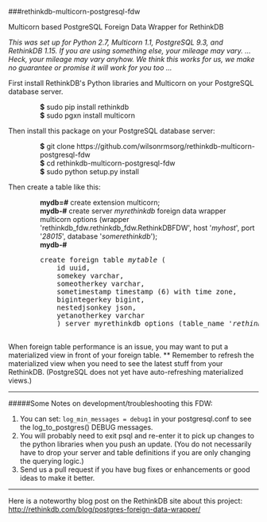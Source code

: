 ###rethinkdb-multicorn-postgresql-fdw

Multicorn based PostgreSQL Foreign Data Wrapper for RethinkDB

<i>This was set up for Python 2.7, Multicorn 1.1, PostgreSQL 9.3, and RethinkDB 1.15.  If you are using something else, your mileage may vary. ... Heck, your mileage may vary anyhow.  We think this works for us, we make no guarantee or promise it will work for you too ...</i>

<dt>First install RethinkDB's Python libraries and Multicorn on your PostgreSQL database server.</dt>
<ol>
<dd><b>$</b>   sudo pip install rethinkdb</dd>
<dd><b>$</b>  sudo pgxn install multicorn</dd>
</ol>

<dt>Then install this package on your PostgreSQL database server:</dt>
<ol>
<dd><b>$</b>  git clone https://github.com/wilsonrmsorg/rethinkdb-multicorn-postgresql-fdw</dd>
<dd><b>$</b>  cd rethinkdb-multicorn-postgresql-fdw</dd>
<dd><b>$</b>  sudo python setup.py install</dd>
</ol>

<dt>Then create a table like this:</dt>
<ol>
<dd><b>mydb=#</b> create extension multicorn;</dd>
<dd><b>mydb-#</b> create server <i>myrethinkdb</i> foreign data wrapper multicorn options (wrapper 'rethinkdb_fdw.rethinkdb_fdw.RethinkDBFDW', host '<i>myhost</i>', port '<i>28015</i>', database '<i>somerethinkdb</i>');</dd>
<dd><b>mydb-#</b><pre>create foreign table <i>mytable</i> (
    id uuid,
    somekey varchar,
    someotherkey varchar,
    sometimestamp timestamp (6) with time zone,
    bigintegerkey bigint,
    nestedjsonkey json,
    yetanotherkey varchar
    ) server myrethinkdb options (table_name '<i>rethinkdb_table</i>');
    </pre></dd>
</ol>

When foreign table performance is an issue, you may want to put a materialized view in front of your foreign table.  ** Remember to refresh the materialized view when you need to see the latest stuff from your RethinkDB.  (PostgreSQL does not yet have auto-refreshing materialized views.)

<hr>

#####Some Notes on development/troubleshooting this FDW:

1. You can set:  `log_min_messages = debug1` in your postgresql.conf to see the log_to_postgres() DEBUG messages.
2. You will probably need to exit psql and re-enter it to pick up changes to the python libraries when you push an update. (You do not necessarily have to drop your server and table definitions if you are only changing the querying logic.)
3. Send us a pull request if you have bug fixes or enhancements or good ideas to make it better.
 
<hr>


Here is a noteworthy blog post on the RethinkDB site about this project:  http://rethinkdb.com/blog/postgres-foreign-data-wrapper/ 


